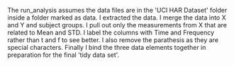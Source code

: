 The run_analysis assumes the data files are in the 'UCI HAR Dataset' folder inside a folder marked as data. 
I extracted the data. 
I merge the data into X and Y and subject groups.
I pull out only the measurements from X that are related to Mean and STD. 
I label the columns with Time and Frequency rather than t and f to see better. I also remove the parathesis as they are special characters.
Finally I bind the three data elements together in preparation for the final 'tidy data set'.

